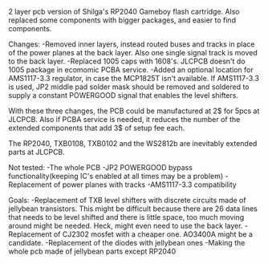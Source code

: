 2 layer pcb version of Shilga's RP2040 Gameboy flash cartridge. Also replaced some components with bigger packages, and easier to find components.

Changes:
-Removed inner layers, instead routed buses and tracks in place of the power planes at the back layer. Also one single signal track is moved to the back layer.
-Replaced 1005 caps with 1608's. JLCPCB doesn't do 1005 package in ecomomic PCBA service.
-Added an optional location for AMS1117-3.3 regulator, in case the MCP1825T isn't available. If AMS1117-3.3 is used, JP2 middle pad solder mask should be removed and soldered to supply a constant POWERGOOD signal that enables the level shifters. 

With these three changes, the PCB could be manufactured at 2$ for 5pcs at JLCPCB. Also if PCBA service is needed, it reduces the number of the extended components that add 3$ of setup fee each. 

The RP2040, TXB0108, TXB0102 and the WS2812b are inevitably extended parts at JLCPCB.

Not tested:
-The whole PCB
-JP2 POWERGOOD bypass functionality(keeping IC's enabled at all times may be a problem)
-Replacement of power planes with tracks
-AMS1117-3.3 compatibility

Goals:
-Replacement of TXB level shifters with discrete circuits made of jellybean transistors. This might be difficult because there are 26 data lines that needs to be level shifted and there is little space, too much moving around might be needed. Heck, might even need to use the back layer.
-Replacement of CJ2302 mosfet with a cheaper one. AO3400A might be a candidate.
-Replacement of the diodes with jellybean ones
-Making the whole pcb made of jellybean parts except RP2040
